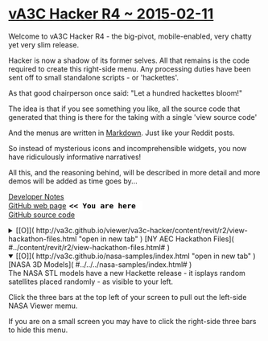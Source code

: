 [vA3C Hacker R4 ~ 2015-02-11]( ./va3c-hacker-r4.html "The big pivot release" )
===

Welcome to vA3C Hacker R4 - the big-pivot, mobile-enabled, very chatty yet very slim release.

Hacker is now a shadow of its former selves. All that remains is the code required to create this right-side menu.
Any processing duties have been sent off to small standalone scripts - or 'hackettes'.

As that good chairperson once said: "Let a hundred hackettes bloom!" 

The idea is that if you see something you like, all the source code that generated that thing is there for the taking with a single 'view source code'

And the menus are written in [Markdown]( http://en.wikipedia.org/wiki/Markdown ). Just like your Reddit posts. 

So instead of mysterious icons and incomprehensible widgets, you now have ridiculously informative narratives!

All this, and the reasoning behind, will be described in more detail and more demos will be added as time goes by...

[Developer Notes]( #../dev-notes.md# )  
[GitHub  web page]( http://va3c.github.io/viewer/va3c-hacker/ "view the files as apps." ) <input value="<< You are here" size=15 style="font:bold 11pt monospace;border-width:0;" >  
[GitHub source code]( https://github.com/va3c/viewer/tree/gh-pages/va3c-hacker "View files with GitHub" ) <scan style=display:none ><< You are here</scan>  

<details>
<summary>
[[O]]( http://va3c.github.io/viewer/va3c-hacker/content/revit/r2/view-hackathon-files.html "open in new tab" )
[NY AEC Hackathon Files]( #../content/revit/r2/view-hackathon-files.html# )
</summary>
We start back at the beginning - a viewer dedicated to the rather gnarly files created during the hackathon that launched this project.


</details>
<details open>
<summary>
[[O]]( http://va3c.github.io/nasa-samples/index.html "open in new tab" )
[NASA 3D Models]( #../../../nasa-samples/index.html# )
</summary>
The NASA STL models have a new Hackette release - it isplays random satellites placed randomly - as visible to your left.

Click the three bars at the top left of your screen to pull out the left-side NASA Viewer memu.

If you are on a small screen you may have to click the right-side three bars to hide this menu.
</details>

